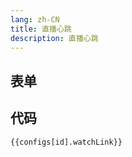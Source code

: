 ```yaml
---
lang: zh-CN
title: 直播心跳
description: 直播心跳
---
```


<script setup lang="ts">
import { watchLinkSchema } from './_schema'
import useConfigStore from '@store/config'
import { storeToRefs } from 'pinia';
const { configs, id } = storeToRefs(useConfigStore())

</script>

## 表单

<JSONSchema :schema="watchLinkSchema" v-model="configs[id].watchLink"></JSONSchema>

## 代码

```json-vue
{{configs[id].watchLink}}
```
